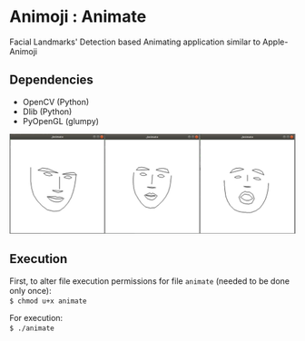 # Animoji : Animate
Facial Landmarks' Detection based Animating application similar to Apple-Animoji

<h2>Dependencies</h2>
<ul>
  <li>OpenCV (Python)</li>
  <li>Dlib (Python)</li>
  <li>PyOpenGL (glumpy)</li>
</ul>

<p>
  <kbd><img src="./demo/img.jpeg"></kbd>
</p>
<h2>Execution</h2>
<p>First, to alter file execution permissions for file <code>animate</code> (needed to be done only once):</br>
<code>$ chmod u+x animate</code></p>
<p>For execution:</br>
<code>$ ./animate</code></p>
